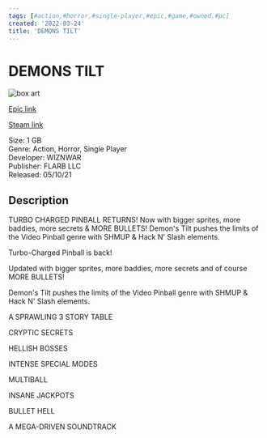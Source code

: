 ```yaml
---
tags: [#action,#horror,#single-player,#epic,#game,#owned,#pc]
created: '2022-03-24'
title: 'DEMONS TILT'
---
```

# DEMONS TILT

![box art](https://cdn1.epicgames.com/salesEvent/salesEvent/EGS_DEMONSTILT_WIZNWAR_S1_2560x1440-bfaff7f0ea54f6b901b95154e4cc20ab?h=270&amp;resize=1&amp;w=480)

[Epic link](https://store.epicgames.com/en-US/p/demons-tilt)

[Steam link](https://store.steampowered.com/app/422510/DEMONS_TILT/)

Size: 1 GB  
Genre: Action, Horror, Single Player  
Developer: WIZNWAR  
Publisher: FLARB LLC  
Released: 05/10/21  

## Description

TURBO CHARGED PINBALL RETURNS! Now with bigger sprites, more baddies, more secrets &amp; MORE BULLETS! Demon's Tilt pushes the limits of the Video Pinball genre with SHMUP &amp; Hack N' Slash elements.

Turbo-Charged Pinball is back!

Updated with bigger sprites, more baddies, more secrets and of course MORE BULLETS!

Demon's Tilt pushes the limits of the Video Pinball genre with SHMUP &amp; Hack N' Slash elements.

A SPRAWLING 3 STORY TABLE

CRYPTIC SECRETS

HELLISH BOSSES

INTENSE SPECIAL MODES

MULTIBALL

INSANE JACKPOTS

BULLET HELL

A MEGA-DRIVEN SOUNDTRACK
